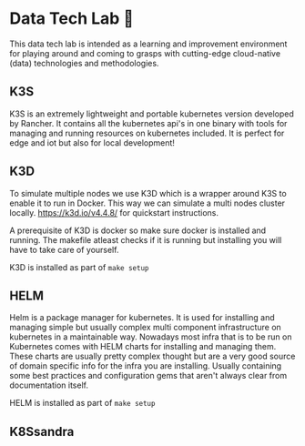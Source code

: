 # Data Tech Lab 🚀

This data tech lab is intended as a learning and improvement environment for playing around and coming to grasps with cutting-edge cloud-native (data) technologies and methodologies.

## K3S
K3S is an extremely lightweight and portable kubernetes version developed by Rancher.
It contains all the kubernetes api's in one binary with tools for managing and running resources on kubernetes included.
It is perfect for edge and iot but also for local development!

## K3D
To simulate multiple nodes we use K3D which is a wrapper around K3S to enable it to run in Docker. This way we can simulate a multi nodes cluster locally.
https://k3d.io/v4.4.8/ for quickstart instructions.

A prerequisite of K3D is docker so make sure docker is installed and running. The makefile atleast checks if it is running but installing you will have to take care of yourself.

K3D is installed as part of `make setup`

## HELM
Helm is a package manager for kubernetes. It is used for installing and managing simple but usually complex multi component infrastructure on kubernetes in a maintainable way.
Nowadays most infra that is to be run on Kubernetes comes with HELM charts for installing and managing them. These charts are usually pretty complex thought but are a very good
source of domain specific info for the infra you are installing. Usually containing some best practices and configuration gems that aren't always clear from documentation itself.

HELM is installed as part of `make setup`

## K8Ssandra
